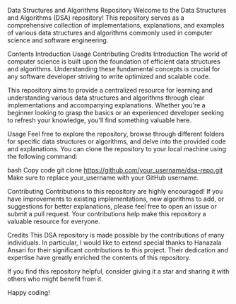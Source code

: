 Data Structures and Algorithms Repository
Welcome to the Data Structures and Algorithms (DSA) repository! This repository serves as a comprehensive collection of implementations, explanations, and examples of various data structures and algorithms commonly used in computer science and software engineering.

Contents
Introduction
Usage
Contributing
Credits
Introduction
The world of computer science is built upon the foundation of efficient data structures and algorithms. Understanding these fundamental concepts is crucial for any software developer striving to write optimized and scalable code.

This repository aims to provide a centralized resource for learning and understanding various data structures and algorithms through clear implementations and accompanying explanations. Whether you're a beginner looking to grasp the basics or an experienced developer seeking to refresh your knowledge, you'll find something valuable here.

Usage
Feel free to explore the repository, browse through different folders for specific data structures or algorithms, and delve into the provided code and explanations. You can clone the repository to your local machine using the following command:

bash
Copy code
git clone https://github.com/your_username/dsa-repo.git
Make sure to replace your_username with your GitHub username.

Contributing
Contributions to this repository are highly encouraged! If you have improvements to existing implementations, new algorithms to add, or suggestions for better explanations, please feel free to open an issue or submit a pull request. Your contributions help make this repository a valuable resource for everyone.

Credits
This DSA repository is made possible by the contributions of many individuals. In particular, I would like to extend special thanks to Hanazala Ansari for their significant contributions to this project. Their dedication and expertise have greatly enriched the contents of this repository.

If you find this repository helpful, consider giving it a star and sharing it with others who might benefit from it.

Happy coding!
